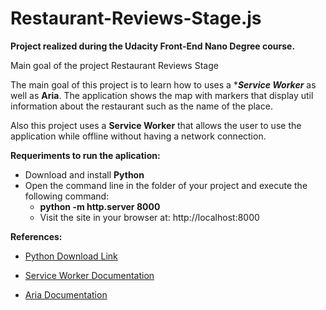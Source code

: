 # Restaurant-Reviews-Stage.js

**Project realized during the Udacity Front-End Nano Degree course.**

Main goal of the project Restaurant Reviews Stage

The main goal of this project is to learn how to uses a **__Service Worker__* as well as **__Aria__**. The application shows the map with markers that display util information about the restaurant such as the name of the place.

Also this project uses a **__Service Worker__** that allows the user to use the application while offline without having a network connection.

**__Requeriments to run the aplication:__**
- Download and install **Python**
- Open the command line in the folder of your project and execute the following command:
  - **python -m http.server 8000**
  - Visit the site in your browser at: http://localhost:8000
  
**References:**
  
- [Python Download Link](https://www.python.org/downloads/)

- [Service Worker Documentation](https://www.sitepoint.com/getting-started-with-service-workers/)

- [Aria Documentation](https://www.w3.org/TR/wai-aria/)
